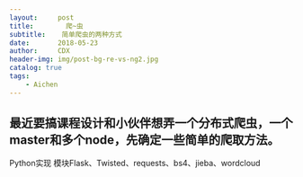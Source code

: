 ```yaml
---
layout:     post
title:        爬~虫
subtitle:    简单爬虫的两种方式
date:       2018-05-23
author:     CDX
header-img: img/post-bg-re-vs-ng2.jpg
catalog: true
tags:
    - Aichen
---
```

## 最近要搞课程设计和小伙伴想弄一个分布式爬虫，一个master和多个node，先确定一些简单的爬取方法。
Python实现
模块Flask、Twisted、requests、bs4、jieba、wordcloud
##